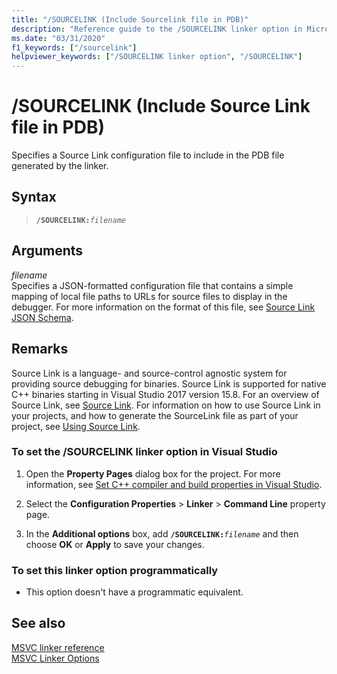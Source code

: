 ```yaml
---
title: "/SOURCELINK (Include Sourcelink file in PDB)"
description: "Reference guide to the /SOURCELINK linker option in Microsoft C++."
ms.date: "03/31/2020"
f1_keywords: ["/sourcelink"]
helpviewer_keywords: ["/SOURCELINK linker option", "/SOURCELINK"]
---
```

# /SOURCELINK (Include Source Link file in PDB)

Specifies a Source Link configuration file to include in the PDB file generated by the linker.

## Syntax

> **`/SOURCELINK:`**_`filename`_

## Arguments

*filename*<br/>
Specifies a JSON-formatted configuration file that contains a simple mapping of local file paths to URLs for source files to display in the debugger. For more information on the format of this file, see [Source Link JSON Schema](https://github.com/dotnet/designs/blob/main/accepted/2020/diagnostics/source-link.md#source-link-json-schema).

## Remarks

Source Link is a language- and source-control agnostic system for providing source debugging for binaries. Source Link is supported for native C++ binaries starting in Visual Studio 2017 version 15.8. For an overview of Source Link, see [Source Link](https://github.com/dotnet/designs/blob/main/accepted/2020/diagnostics/source-link.md). For information on how to use Source Link in your projects, and how to generate the SourceLink file as part of your project, see [Using Source Link](https://github.com/dotnet/sourcelink#using-source-link-in-c-projects).

### To set the /SOURCELINK linker option in Visual Studio

1. Open the **Property Pages** dialog box for the project. For more information, see [Set C++ compiler and build properties in Visual Studio](../working-with-project-properties.md).

1. Select the **Configuration Properties** > **Linker** > **Command Line** property page.

1. In the **Additional options** box, add **`/SOURCELINK:`**_`filename`_ and then choose **OK** or **Apply** to save your changes.

### To set this linker option programmatically

- This option doesn't have a programmatic equivalent.

## See also

[MSVC linker reference](linking.md)\
[MSVC Linker Options](linker-options.md)
